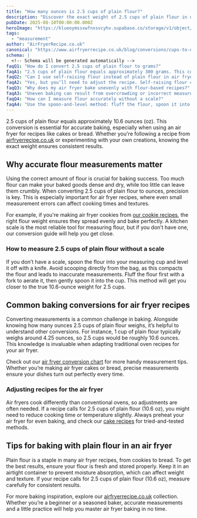 ```yaml
---
title: "How many ounces is 2.5 cups of plain flour?"
description: "Discover the exact weight of 2.5 cups of plain flour in ounces for perfect baking every time. Get accurate conversions now!"
pubDate: 2025-08-10T00:00:00.000Z
heroImage: "https://klueoymssxwfnxsvcyhv.supabase.co/storage/v1/object/public/Shmucket/how-many-ounces-is-2-5-cups-plain-flour.webp"
tags:
  - "measurement"
author: "AirFryerRecipe.co.uk"
canonical: "https://www.airfryerrecipe.co.uk/blog/conversions/cups-to-ounces/how-many-ounces-is-2-5-cups-plain-flour"
schema: |
  <!-- Schema will be generated automatically -->
faqQ1: "How do I convert 2.5 cups of plain flour to grams?"
faqA1: "2.5 cups of plain flour equals approximately 300 grams. This conversion is useful for recipes requiring metric measurements. If you’re using an air fryer, precise weights help ensure even cooking and perfect texture."
faqQ2: "Can I use self-raising flour instead of plain flour in air fryer recipes?"
faqA2: "Yes, but you’ll need to adjust the recipe. Self-raising flour contains baking powder, so omit any additional leavening agents. For 2.5 cups of self-raising flour, the weight remains roughly 10.6 ounces, but the texture may differ."
faqQ3: "Why does my air fryer bake unevenly with flour-based recipes?"
faqA3: "Uneven baking can result from overcrowding or incorrect measurements. Ensure you’re using the right amount of flour (e.g., 2.5 cups = 10.6 oz) and shake the basket halfway through cooking for even heat distribution."
faqQ4: "How can I measure flour accurately without a scale?"
faqA4: "Use the spoon-and-level method: fluff the flour, spoon it into a measuring cup, and level it off with a knife. This avoids compacting the flour and gives a more accurate weight for recipes calling for 2.5 cups (10.6 oz)."
---
```

<p>2.5 cups of plain flour equals approximately 10.6 ounces (oz). This conversion is essential for accurate baking, especially when using an air fryer for recipes like cakes or bread. Whether you're following a recipe from <a href=https://www.airfryerrecipe.co.uk/recipes>airfryerrecipe.co.uk</a> or experimenting with your own creations, knowing the exact weight ensures consistent results.</p>  

<h2>Why accurate flour measurements matter</h2>  
<p>Using the correct amount of flour is crucial for baking success. Too much flour can make your baked goods dense and dry, while too little can leave them crumbly. When converting 2.5 cups of plain flour to ounces, precision is key. This is especially important for air fryer recipes, where even small measurement errors can affect cooking times and textures.</p>  

<p>For example, if you're making air fryer cookies from <a href=https://www.airfryerrecipe.co.uk/recipe-category/cookies>our cookie recipes</a>, the right flour weight ensures they spread evenly and bake perfectly. A kitchen scale is the most reliable tool for measuring flour, but if you don’t have one, our conversion guide will help you get close.</p>  

<h3>How to measure 2.5 cups of plain flour without a scale</h3>  
<p>If you don’t have a scale, spoon the flour into your measuring cup and level it off with a knife. Avoid scooping directly from the bag, as this compacts the flour and leads to inaccurate measurements. Fluff the flour first with a fork to aerate it, then gently spoon it into the cup. This method will get you closer to the true 10.6-ounce weight for 2.5 cups.</p>  

<h2>Common baking conversions for air fryer recipes</h2>  
<p>Converting measurements is a common challenge in baking. Alongside knowing how many ounces 2.5 cups of plain flour weighs, it’s helpful to understand other conversions. For instance, 1 cup of plain flour typically weighs around 4.25 ounces, so 2.5 cups would be roughly 10.6 ounces. This knowledge is invaluable when adapting traditional oven recipes for your air fryer.</p>  

<p>Check out our <a href=https://www.airfryerrecipe.co.uk/air-fryer-conversion-chart>air fryer conversion chart</a> for more handy measurement tips. Whether you’re making air fryer cakes or bread, precise measurements ensure your dishes turn out perfectly every time.</p>  

<h3>Adjusting recipes for the air fryer</h3>  
<p>Air fryers cook differently than conventional ovens, so adjustments are often needed. If a recipe calls for 2.5 cups of plain flour (10.6 oz), you might need to reduce cooking time or temperature slightly. Always preheat your air fryer for even baking, and check our <a href=https://www.airfryerrecipe.co.uk/recipe-category/cakes>cake recipes</a> for tried-and-tested methods.</p>  

<h2>Tips for baking with plain flour in an air fryer</h2>  
<p>Plain flour is a staple in many air fryer recipes, from cookies to bread. To get the best results, ensure your flour is fresh and stored properly. Keep it in an airtight container to prevent moisture absorption, which can affect weight and texture. If your recipe calls for 2.5 cups of plain flour (10.6 oz), measure carefully for consistent results.</p>  

<p>For more baking inspiration, explore our <a href=https://www.airfryerrecipe.co.uk>airfryerrecipe.co.uk</a> collection. Whether you’re a beginner or a seasoned baker, accurate measurements and a little practice will help you master air fryer baking in no time.</p>
